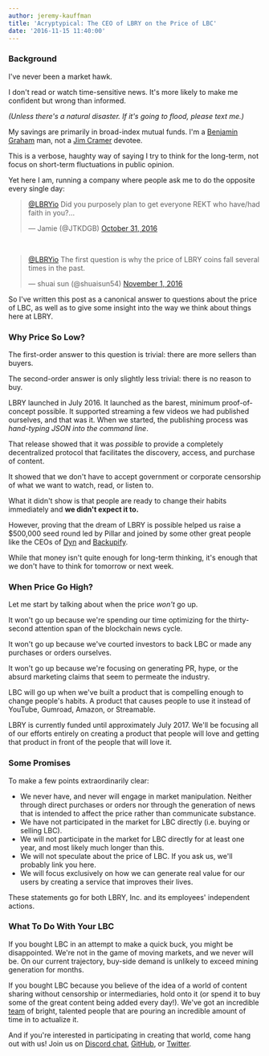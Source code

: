 ```yaml
---
author: jeremy-kauffman
title: 'Acryptypical: The CEO of LBRY on the Price of LBC'
date: '2016-11-15 11:40:00'
---
```


### Background
I've never been a market hawk.

I don't read or watch time-sensitive news. It's more likely to make me confident but wrong than informed.

*(Unless there's a natural disaster. If it's going to flood, please text me.)*

My savings are primarily in broad-index mutual funds. I'm a [Benjamin Graham](https://en.wikipedia.org/wiki/The_Intelligent_Investor) man, not a [Jim Cramer](https://www.youtube.com/watch?v=NkytKDzCEeU&t=52s) devotee.

This is a verbose, haughty way of saying I try to think for the long-term, not focus on short-term fluctuations in public opinion.

Yet here I am, running a company where people ask me to do the opposite every single day:

> [@LBRYio](https://twitter.com/LBRYio) Did you purposely plan to get everyone REKT who have/had faith in you?...
>
> — Jamie (@JTKDGB) [October 31, 2016](https://twitter.com/JTKDGB/status/793092411467726852)

<br/>

> [@LBRYio](https://twitter.com/LBRYio) The first question is why the price of LBRY coins fall several times in the past.
>
> — shuai sun (@shuaisun54) [November 1, 2016](https://twitter.com/shuaisun54/status/793385272817750016)

So I've written this post as a canonical answer to questions about the price of LBC, as well as to give some insight into the way we think about things here at LBRY.

### Why Price So Low?
The first-order answer to this question is trivial: there are more sellers than buyers.

The second-order answer is only slightly less trivial: there is no reason to buy.

LBRY launched in July 2016. It launched as the barest, minimum proof-of-concept possible. It supported streaming a few videos we had published ourselves, and that was it. When we started, the publishing process was *hand-typing JSON into the command line*.

That release showed that it was *possible* to provide a completely decentralized protocol that facilitates the discovery, access, and purchase of content.

It showed that we don't have to accept government or corporate censorship of what we want to watch, read, or listen to.

What it didn't show is that people are ready to change their habits immediately and **we didn't expect it to.**

However, proving that the dream of LBRY is possible helped us raise a $500,000 seed round led by Pillar and joined by some other great people like the CEOs of [Dyn](https://dyn.com) and [Backupify](https://en.wikipedia.org/wiki/Backupify).

While that money isn't quite enough for long-term thinking, it's enough that we don't have to think for tomorrow or next week.

### When Price Go High?

Let me start by talking about when the price *won't* go up.

It won't go up because we're spending our time optimizing for the thirty-second attention span of the blockchain news cycle.

It won't go up because we've courted investors to back LBC or made any purchases or orders ourselves.

It won't go up because we're focusing on generating PR, hype, or the absurd marketing claims that seem to permeate the industry.

LBC will go up when we've built a product that is compelling enough to change people's habits. A product that causes people to use it instead of YouTube, Gumroad, Amazon, or Streamable.

LBRY is currently funded until approximately July 2017. We'll be focusing all of our efforts entirely on creating a product that people will love and getting that product in front of the people that will love it.

### Some Promises

To make a few points extraordinarily clear:

- We never have, and never will engage in market manipulation. Neither through direct purchases or orders nor through the generation of news that is intended to affect the price rather than communicate substance.
- We have not participated in the market for LBC directly (i.e. buying or selling LBC).
- We will not participate in the market for LBC directly for at least one year, and most likely much longer than this.
- We will not speculate about the price of LBC. If you ask us, we'll probably link you here.
- We will focus exclusively on how we can generate real value for our users by creating a service that improves their lives.

These statements go for both LBRY, Inc. and its employees' independent actions.

### What To Do With Your LBC

If you bought LBC in an attempt to make a quick buck, you might be disappointed. We're not in the game of moving markets, and we never will be. On our current trajectory, buy-side demand is unlikely to exceed mining generation for months.

If you bought LBC because you believe of the idea of a world of content sharing without censorship or intermediaries, hold onto it (or spend it to buy some of the great content being added every day!). We've got an incredible [team](https://lbry.io/team) of bright, talented people that are pouring an incredible amount of time in to actualize it.

And if you're interested in participating in creating that world, come hang out with us! Join us on [Discord chat](https://chat.lbry.io), [GitHub](https://github.com/lbryio), or [Twitter](https://twitter.com/lbryio).
